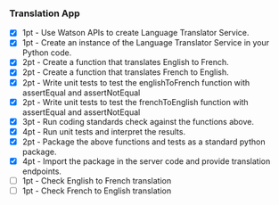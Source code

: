 ### Translation App

- [X]  1pt - Use Watson APIs to create Language Translator Service.
- [X]  1pt - Create an instance of the Language Translator Service in your Python code.
- [X]  2pt - Create a function that translates English to French.
- [X]  2pt - Create a function that translates French to English.
- [X]  2pt - Write unit tests to test the englishToFrench function with assertEqual and assertNotEqual
- [X]  2pt - Write unit tests to test the frenchToEnglish function with assertEqual and assertNotEqual
- [X]  3pt - Run coding standards check against the functions above.
- [X]  4pt - Run unit tests and interpret the results.
- [X]  2pt - Package the above functions and tests as a standard python package.
- [X]  4pt - Import the package in the server code and provide translation endpoints.
- [ ]  1pt - Check English to French translation
- [ ]  1pt - Check French to English translation